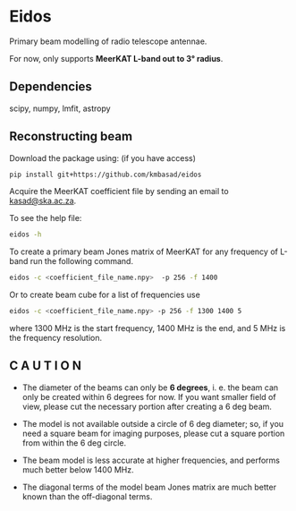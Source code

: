 # Eidos
Primary beam modelling of radio telescope antennae.

For now, only supports **MeerKAT L-band out to 3° radius**.

## Dependencies
scipy, numpy, lmfit, astropy

## Reconstructing beam
Download the package using: (if you have access)

``` bash
pip install git+https://github.com/kmbasad/eidos
```

Acquire the MeerKAT coefficient file by sending an email to <kasad@ska.ac.za>.

To see the help file:

``` bash
eidos -h
```

To create a primary beam Jones matrix of MeerKAT for any frequency of L-band run the following command.

``` bash
eidos -c <coefficient_file_name.npy>  -p 256 -f 1400
```

Or to create beam cube for a list of frequencies use

```bash
eidos -c <coefficient_file_name.npy> -p 256 -f 1300 1400 5
```

where 1300 MHz is the start frequency, 1400 MHz is the end, and 5 MHz is the frequency resolution.

## C A U T I O N

* The diameter of the beams can only be **6 degrees**, i. e. the beam can only be created within 6 degrees for now. If you want smaller field of view, please cut the necessary portion after creating a 6 deg beam.

* The model is not available outside a circle of 6 deg diameter; so, if you need a square beam for imaging purposes, please cut a square portion from within the 6 deg circle.

* The beam model is less accurate at higher frequencies, and performs much better below 1400 MHz.

* The diagonal terms of the model beam Jones matrix are much better known than the off-diagonal terms.
